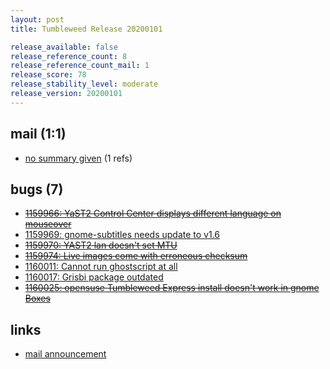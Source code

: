 ```yaml
---
layout: post
title: Tumbleweed Release 20200101

release_available: false
release_reference_count: 8
release_reference_count_mail: 1
release_score: 78
release_stability_level: moderate
release_version: 20200101
---
```


## mail (1:1)

- [no summary given](https://github.com/boombatower/tumbleweed-review/issues/10) (1 refs)

## bugs (7)

<!--more-->

- ~~[1159966: YaST2 Control Center displays different language on mouseover](https://bugzilla.opensuse.org/show_bug.cgi?id=1159966)~~
- [1159969: gnome-subtitles needs update to v1.6](https://bugzilla.opensuse.org/show_bug.cgi?id=1159969)
- ~~[1159970: YAST2 lan doesn't set MTU](https://bugzilla.opensuse.org/show_bug.cgi?id=1159970)~~
- ~~[1159974: Live images come with erroneous checksum](https://bugzilla.opensuse.org/show_bug.cgi?id=1159974)~~
- [1160011: Cannot run ghostscript at all](https://bugzilla.opensuse.org/show_bug.cgi?id=1160011)
- [1160017: Grisbi package outdated](https://bugzilla.opensuse.org/show_bug.cgi?id=1160017)
- ~~[1160025: opensuse Tumbleweed Express install doesn't work in gnome Boxes](https://bugzilla.opensuse.org/show_bug.cgi?id=1160025)~~



## links

- [mail announcement](https://github.com/boombatower/tumbleweed-review/issues/10)
